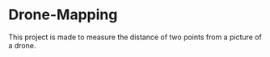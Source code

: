 # Drone-Mapping
This project is made to measure the distance of two points from a picture of a drone.
